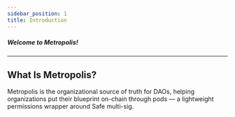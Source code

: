 ```yaml
---
sidebar_position: 1
title: Introduction
---
```


##### Welcome to Metropolis!

---

## What Is Metropolis?

Metropolis is the organizational source of truth for DAOs, helping organizations put their blueprint on-chain through pods — a lightweight permissions wrapper around Safe multi-sig.